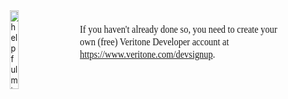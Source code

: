 <!-- markdownlint-disable no-inline-html -->
<div style="transform:scaleX(.91);">
<img alt="helpful mini-robot" width="18%" style="float:left;" src="developer/applications/app-tutorial/_media/botty.png">
<div style="font-family:Palatino;
font-size:12.5pt;
padding:1px 0px 0px 130px;
transform:scaleX(.95); transform-origin: top left; "><div class="topruled"><br/></div>
If you haven't already done so, you need to create your own (free) Veritone Developer account at <a href="https://www.veritone.com/devsignup">https://www.veritone.com/devsignup</a>.
<div class="bottomruled"><br/></div>
</div>
</div><br/>
